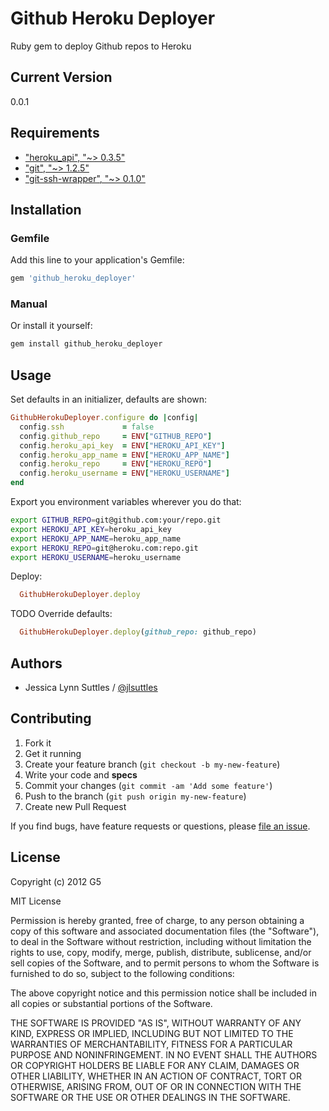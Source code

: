 # Github Heroku Deployer

Ruby gem to deploy Github repos to Heroku


## Current Version

0.0.1


## Requirements

* ["heroku_api", "~> 0.3.5"](http://rubygems.org/gems/heroku-api)
* ["git", "~> 1.2.5"](http://rubygems.org/gems/git)
* ["git-ssh-wrapper", "~> 0.1.0"](http://rubygems.org/gems/git-ssh-wrapper)


## Installation

### Gemfile

Add this line to your application's Gemfile:

```ruby
gem 'github_heroku_deployer'
```

### Manual

Or install it yourself:

```bash
gem install github_heroku_deployer
```


## Usage

Set defaults in an initializer, defaults are shown:

```ruby
GithubHerokuDeployer.configure do |config|
  config.ssh             = false
  config.github_repo     = ENV["GITHUB_REPO"]
  config.heroku_api_key  = ENV["HEROKU_API_KEY"]
  config.heroku_app_name = ENV["HEROKU_APP_NAME"]
  config.heroku_repo     = ENV["HEROKU_REPO"]
  config.heroku_username = ENV["HEROKU_USERNAME"]
end
```

Export you environment variables wherever you do that:

```bash
export GITHUB_REPO=git@github.com:your/repo.git
export HEROKU_API_KEY=heroku_api_key
export HEROKU_APP_NAME=heroku_app_name
export HEROKU_REPO=git@heroku.com:repo.git
export HEROKU_USERNAME=heroku_username
```

Deploy:

```ruby
  GithubHerokuDeployer.deploy
```

TODO Override defaults:

```ruby
  GithubHerokuDeployer.deploy(github_repo: github_repo)
```


## Authors

  * Jessica Lynn Suttles / [@jlsuttles](https://github.com/jlsuttles)


## Contributing

1. Fork it
2. Get it running
3. Create your feature branch (`git checkout -b my-new-feature`)
4. Write your code and **specs**
5. Commit your changes (`git commit -am 'Add some feature'`)
6. Push to the branch (`git push origin my-new-feature`)
7. Create new Pull Request

If you find bugs, have feature requests or questions, please
[file an issue](https://github.com/G5/github_heroku_deployer/issues).


## License

Copyright (c) 2012 G5

MIT License

Permission is hereby granted, free of charge, to any person obtaining
a copy of this software and associated documentation files (the
"Software"), to deal in the Software without restriction, including
without limitation the rights to use, copy, modify, merge, publish,
distribute, sublicense, and/or sell copies of the Software, and to
permit persons to whom the Software is furnished to do so, subject to
the following conditions:

The above copyright notice and this permission notice shall be
included in all copies or substantial portions of the Software.

THE SOFTWARE IS PROVIDED "AS IS", WITHOUT WARRANTY OF ANY KIND,
EXPRESS OR IMPLIED, INCLUDING BUT NOT LIMITED TO THE WARRANTIES OF
MERCHANTABILITY, FITNESS FOR A PARTICULAR PURPOSE AND
NONINFRINGEMENT. IN NO EVENT SHALL THE AUTHORS OR COPYRIGHT HOLDERS BE
LIABLE FOR ANY CLAIM, DAMAGES OR OTHER LIABILITY, WHETHER IN AN ACTION
OF CONTRACT, TORT OR OTHERWISE, ARISING FROM, OUT OF OR IN CONNECTION
WITH THE SOFTWARE OR THE USE OR OTHER DEALINGS IN THE SOFTWARE.
